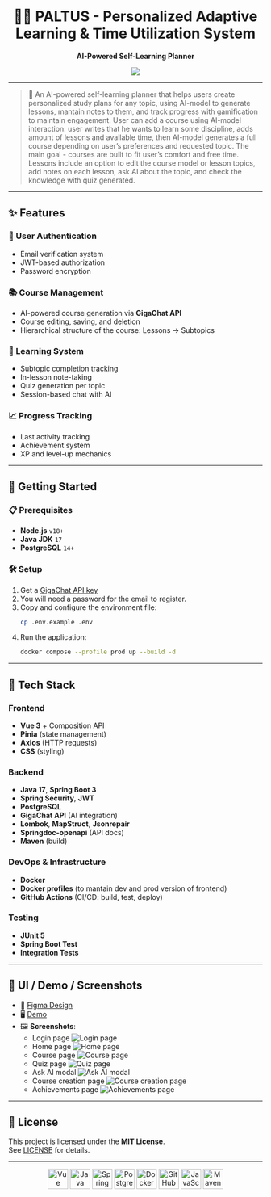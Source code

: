 <div align="center">
  <h1> 🧠📅 PALTUS - Personalized Adaptive Learning & Time Utilization System</h1>
  <p><strong>AI-Powered Self-Learning Planner</strong></p>
</div>
<p align="center">
  <a href="https://paltus-edu.ru" target="_blank">
    <img src="https://img.shields.io/badge/Demo-Visit-blue?style=for-the-badge&logo=vercel" />
  </a>
</p>

---
> 🧩 An AI-powered self-learning planner that helps users create personalized study plans for any topic, using AI-model to generate lessons, mantain notes to them, and track progress with gamification to maintain engagement. User can add a course using AI-model interaction: user writes that he wants to learn some discipline, adds amount of lessons and available time, then AI-model generates a full course depending on user’s preferences and requested topic. The main goal - courses are built to fit user’s comfort and free time. Lessons include an option to edit the course model or lesson topics, add notes on each lesson, ask AI about the topic, and check the knowledge with quiz generated.

---


## ✨ Features

### 🔐 User Authentication
- Email verification system  
- JWT-based authorization  
- Password encryption

### 📚 Course Management
- AI-powered course generation via **GigaChat API**  
- Course editing, saving, and deletion  
- Hierarchical structure of the course: Lessons → Subtopics  

### 🧠 Learning System
- Subtopic completion tracking  
- In-lesson note-taking  
- Quiz generation per topic  
- Session-based chat with AI  

### 📈 Progress Tracking
- Last activity tracking  
- Achievement system  
- XP and level-up mechanics  

---
 

## 🚀 Getting Started

### 📋 Prerequisites
- **Node.js** `v18+`
- **Java JDK** `17`
- **PostgreSQL** `14+`

### 🛠️ Setup

1. Get a [GigaChat API key](https://developers.sber.ru/portal/gigachat-and-api)
2. You will need a password for the email to register.
3. Copy and configure the environment file:  
   ```bash
   cp .env.example .env
   ```
4. Run the application:
   ```bash
   docker compose --profile prod up --build -d
   ```

---

## 🧪 Tech Stack

### Frontend
- **Vue 3** + Composition API  
- **Pinia** (state management)  
- **Axios** (HTTP requests)  
- **CSS** (styling)

### Backend
- **Java 17**, **Spring Boot 3**
- **Spring Security**, **JWT**
- **PostgreSQL**
- **GigaChat API** (AI integration)
- **Lombok**, **MapStruct**, **Jsonrepair**
- **Springdoc-openapi** (API docs)
- **Maven** (build)

### DevOps & Infrastructure
- **Docker**
- **Docker profiles** (to mantain dev and prod version of frontend)
- **GitHub Actions** (CI/CD: build, test, deploy)

### Testing
- **JUnit 5**
- **Spring Boot Test**
- **Integration Tests**

---

## 📸 UI / Demo / Screenshots

- 🎨 [Figma Design](https://www.figma.com/design/rvNoC6oOC2Xe5y7yWIhLuN/Demo-visuals?node-id=0-1&p=f&t=3HySqTnuZp6DQNiC-0)  
- 🖥️ [Demo](https://drive.google.com/file/d/1ntjJiWKdZ4M6fLnfgKrc5X86aNmgJj2O/view?usp=sharing)  
- 🖼️ **Screenshots**:
  - Login page
     ![Login page](frontend/docs/images/login.png)
  - Home page
    ![Home page](frontend/docs/images/home.png)
  - Course page
    ![Course page](frontend/docs/images/course.png)
  - Quiz page
    ![Quiz page](frontend/docs/images/quiz.png)
  - Ask AI modal
    ![Ask AI modal](frontend/docs/images/askAI.png)
  - Course creation page
    ![Course creation page](frontend/docs/images/courseCreation.png)
  - Achievements page
    ![Achievements page](frontend/docs/images/achievements.png)

---

## 📄 License

This project is licensed under the **MIT License**.  
See [LICENSE](./LICENSE) for details.

---

<div align="center">
  <img src="https://cdn.jsdelivr.net/gh/devicons/devicon/icons/vuejs/vuejs-original.svg" height="40" alt="Vue" />
  <img src="https://cdn.jsdelivr.net/gh/devicons/devicon/icons/java/java-original.svg" height="40" alt="Java" />
  <img src="https://cdn.jsdelivr.net/gh/devicons/devicon/icons/spring/spring-original.svg" height="40" alt="Spring" />
  <img src="https://cdn.jsdelivr.net/gh/devicons/devicon/icons/postgresql/postgresql-original.svg" height="40" alt="PostgreSQL" />
  <img src="https://cdn.jsdelivr.net/gh/devicons/devicon/icons/docker/docker-original.svg" height="40" alt="Docker" />
  <img src="https://cdn.jsdelivr.net/gh/devicons/devicon/icons/github/github-original.svg" height="40" alt="GitHub" />
  <img src="https://cdn.jsdelivr.net/gh/devicons/devicon/icons/javascript/javascript-original.svg" height="40" alt="JavaScript" />
  <img src="https://cdn.jsdelivr.net/gh/devicons/devicon/icons/maven/maven-original.svg" height="40" alt="Maven" />
</div>

